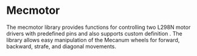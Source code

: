 # Mecmotor
The mecmotor library provides functions for controlling two L298N motor drivers with predefined pins and also supports custom definition . The library allows easy manipulation of the Mecanum wheels for forward, backward, strafe, and diagonal movements.
